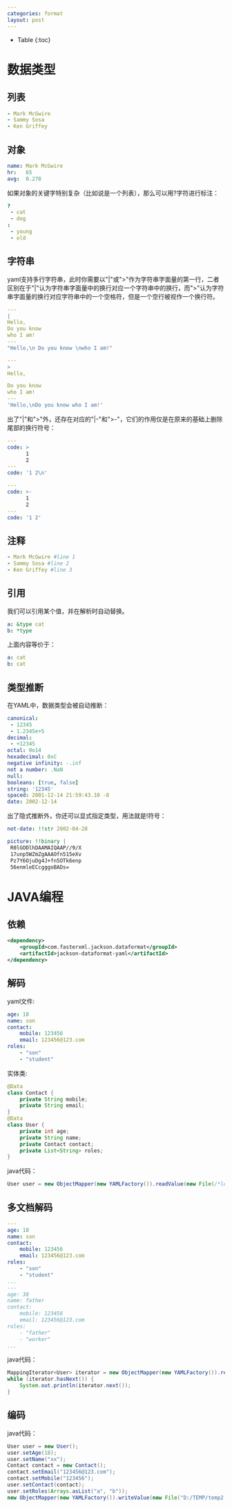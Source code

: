 ```yaml
---
categories: format
layout: post
---
```


- Table
{:toc}

# 数据类型

## 列表

```yaml
- Mark McGwire
- Sammy Sosa
- Ken Griffey
```

## 对象

```yaml
name: Mark McGwire
hr:   65
avg:  0.278
```

如果对象的关键字特别复杂（比如说是一个列表），那么可以用?字符进行标注：

```yaml
?
 - cat
 - dog
: 
 - young
 - old
```

## 字符串

yaml支持多行字符串，此时你需要以"|"或">"作为字符串字面量的第一行，二者区别在于"|"认为字符串字面量中的换行对应一个字符串中的换行，而">"认为字符串字面量的换行对应字符串中的一个空格符，但是一个空行被视作一个换行符。

```yaml
---
|
Hello,
Do you know
who I am!
---
"Hello,\n Do you know \nwho I am!"
```

```yaml
---
>
Hello,

Do you know 
who I am!
---
'Hello,\nDo you know who I am!'
```

出了"|"和">"外，还存在对应的"|-"和">-"，它们的作用仅是在原来的基础上删除尾部的换行符号：

```yaml
---
code: >
      1
      2
---
code: '1 2\n'
```

```yaml
---
code: >-
      1
      2
---
code: '1 2'
```

## 注释

```yaml
- Mark McGwire #line 1
- Sammy Sosa #line 2
- Ken Griffey #line 3
```

## 引用

我们可以引用某个值，并在解析时自动替换。

```yaml
a: &type cat
b: *type
```

上面内容等价于：

```yaml
a: cat
b: cat
```

## 类型推断

在YAML中，数据类型会被自动推断：

```yaml
canonical: 
 - 12345
 - 1.2345e+5
decimal: 
 - +12345
octal: 0o14
hexadecimal: 0xC
negative infinity: -.inf
not a number: .NaN
null: 
booleans: [true, false]
string: '12345'
spaced: 2001-12-14 21:59:43.10 -8
date: 2002-12-14
```

出了隐式推断外，你还可以显式指定类型，用法就是!符号：

```yaml
not-date: !!str 2002-04-28

picture: !!binary |
 R0lGODlhDAAMAIQAAP//9/X
 17unp5WZmZgAAAOfn515eXv
 Pz7Y6OjuDg4J+fn5OTk6enp
 56enmleECcgggoBADs=
```



# JAVA编程

## 依赖

```xml
<dependency>
	<groupId>com.fasterxml.jackson.dataformat</groupId>
	<artifactId>jackson-dataformat-yaml</artifactId>
</dependency>
```

## 解码

yaml文件:

```yml
age: 18
name: son
contact: 
    mobile: 123456
    email: 123456@123.com
roles:
    - "son"
    - "student"
```

实体类:

```java
@Data
class Contact {
	private String mobile;
	private String email;
}
@Data
class User {
	private int age;
	private String name;
	private Contact contact;
	private List<String> roles;
}
```

java代码：

```java
User user = new ObjectMapper(new YAMLFactory()).readValue(new File(/*location*/), User.class);
```

## 多文档解码

```yaml
---
age: 18
name: son
contact: 
    mobile: 123456
    email: 123456@123.com
roles:
    - "son"
    - "student"
...
---
age: 38
name: father
contact: 
    mobile: 123456
    email: 123456@123.com
roles:
    - "father"
    - "worker"
...
```

java代码：

```java
MappingIterator<User> iterator = new ObjectMapper(new YAMLFactory()).readerFor(User.class).readValues(new File("D:/TEMP/temp.yml"));
while (iterator.hasNext()) {
	System.out.println(iterator.next());
}
```

## 编码

java代码：

```java
User user = new User();
user.setAge(18);
user.setName("xx");
Contact contact = new Contact();
contact.setEmail("123456@123.com");
contact.setMobile("123456");
user.setContact(contact);
user.setRoles(Arrays.asList("a", "b"));
new ObjectMapper(new YAMLFactory()).writeValue(new File("D:/TEMP/temp2.yml"), user);
```

